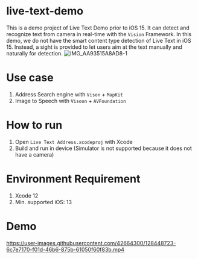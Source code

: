 # live-text-demo
This is a demo project of Live Text Demo prior to iOS 15. It can detect and recognize text from camera in real-time with the `Vision` Framework. 
In this demo, we do not have the smart content type detection of Live Text in iOS 15. Instead, a sight is provided to let users aim at the text manually and naturally for detection.
![IMG_AA93515A8AD8-1](https://user-images.githubusercontent.com/42664300/128449645-3c2935e6-3cd7-47a1-a960-7018219c409f.jpeg)

# Use case
1. Address Search engine with `Vison` + `MapKit`
2. Image to Speech with `Visoon` + `AVFoundation`

# How to run
1. Open `Live Text Address.xcodeproj` with Xcode
2. Build and run in device (Simulator is not supported because it does not have a camera)

# Environment Requirement
1. Xcode 12
2. Min. supported iOS: 13

# Demo
https://user-images.githubusercontent.com/42664300/128448723-6c7e7170-f01d-46b6-875b-61050f60f83b.mp4
